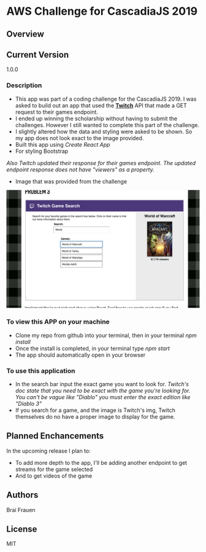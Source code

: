 # AWS Challenge for CascadiaJS 2019

## Overview

## Current Version
1.0.0

### Description 
- This app was part of a coding challenge for the CascadiaJS 2019. I was asked to build out an app that used the [**Twitch**](https://dev.twitch.tv/docs/) API that made a GET request to their games endpoint. 
- I ended up winning the scholarship without having to submit the challenges. However I still wanted to complete this part of the challenge. 
- I slightly altered how the data and styling were asked to be shown. So my app does not look exact to the image provided.
- Built this app using _Create React App_ 
- For styling Bootstrap

_Also Twitch updated their response for their games endpoint. The updated endpoint response does not have "viewers" as a property._

* Image that was provided from the challenge

![awsimg](./src/lib/awsimg.png)

### To view this APP on your machine 

- Clone my repo from github into your terminal, then in your terminal _npm install_
- Once the install is completed, in your terminal type _npm start_
- The app should automatically open in your browser

### To use this application

* In the search bar input the exact game you want to look for. 
_Twitch's doc state that you need to be exact with the game you're looking for. You can't be vague like "Diablo" you must enter the exact edition like "Diablo 3"_
* If you search for a game, and the image is  Twitch's img, Twitch themselves do no have a proper image to display for the game. 

## Planned Enchancements 
In the upcoming release I plan to:

* To add more depth to the app, I'll be adding another endpoint to get streams for the game selected
* And to get videos of the game 

## Authors 
Brai Frauen

## License

MIT